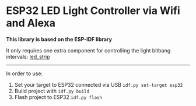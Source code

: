 # ESP32 LED Light Controller via Wifi and Alexa

**This library is based on the ESP-IDF library**

It only requires one extra component for controlling the light bitbang intervals: [led_strip](https://components.espressif.com/components/espressif/led_strip)

---

In order to use:
1. Set your target to ESP32 connected via USB
`idf.py set-target esp32`
2. Build project with
`idf.py build`
3. Flash project to ESP32
`idf.py flash`
